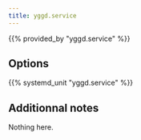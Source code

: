 ```yaml
---
title: yggd.service
---
```


{{% provided_by "yggd.service" %}}

## Options

{{% systemd_unit "yggd.service" %}}

## Additionnal notes

Nothing here.